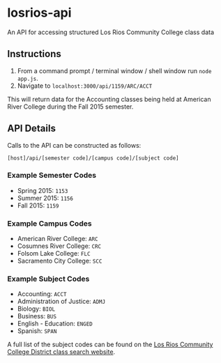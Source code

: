 # losrios-api
An API for accessing structured Los Rios Community College class data

## Instructions

1. From a command prompt / terminal window / shell window run `node app.js`.
2. Navigate to `localhost:3000/api/1159/ARC/ACCT`

This will return data for the Accounting classes being held at American River College during the Fall 2015 semester.

## API Details

Calls to the API can be constructed as follows:

`[host]/api/[semester code]/[campus code]/[subject code]`

### Example Semester Codes

- Spring 2015: `1153`
- Summer 2015: `1156`
- Fall 2015: `1159`

### Example Campus Codes

- American River College: `ARC`
- Cosumnes River College: `CRC`
- Folsom Lake College: `FLC`
- Sacramento City College: `SCC`

### Example Subject Codes

- Accounting: `ACCT`
- Administration of Justice: `ADMJ`
- Biology: `BIOL`
- Business: `BUS`
- English - Education: `ENGED` 
- Spanish: `SPAN`

A full list of the subject codes can be found on the [Los Rios Community College District class search website](http://dcs.losrios.edu/dcs_classsearch.aspx).
